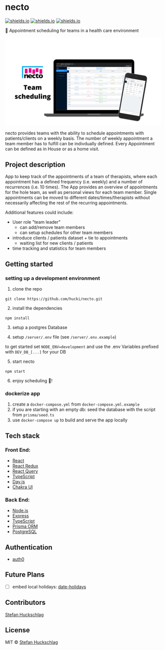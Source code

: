 # necto

[![shields.io](https://img.shields.io/github/last-commit/hucki/necto?style=flat-square)](https://shields.io)
[![shields.io](https://img.shields.io/github/languages/top/hucki/necto?style=flat-square)](https://shields.io)
[![shields.io](https://img.shields.io/badge/made%20with-🍕-green?style=flat-square)](https://shields.io)

📅 Appointment scheduling for teams in a health care environment

![](./public/Necto.png)

necto provides teams with the ability to schedule appointments with patients/clients on a weekly basis. The number of weekly appointment a team member has to fulfill can be indivdually defined. Every Appointment can be defined as in House or as a home visit.

## Project description

App to keep track of the appointments of a team of therapists, where each appointment has a defined frequency (i.e. weekly) and a number of recurrences (i.e. 10 times). The App provides an overview of appointments for the hole team, as well as personal views for each team member. Single appointments can be moved to different dates/times/therapists without necessarily affecting the rest of the recurring appointments.

Additional features could include:

- User role "team leader"
  - can add/remove team members
  - can setup schedules for other team members
- introduce clients / patients dataset + tie to appointments
  - waiting list for new clients / patients
- time tracking and statistics for team members

## Getting started

### setting up a development environment

1. clone the repo

`git clone https://github.com/hucki/necto.git`

2. install the dependencies

`npm install`

3. setup a postgres Database

4. setup `/server/.env` file (see `/server/.env.example`)

to get started set `NODE_ENV=development` and use the .env Variables prefixed with `DEV_DB_[...]` for your DB

5. start necto

`npm start`

6. enjoy scheduling 📅!

### dockerize app

1. create a `docker-compose.yml` from `docker-compose.yml.example`
2. if you are starting with an empty db: seed the database with the script from `prisma/seed.ts`
3. use `docker-compose up` to build and serve the app locally

## Tech stack

### Front End:

- [React](https://reactjs.org)
- [React Redux](https://react-redux.js.org/)
- [React Query](https://github.com/tannerlinsley/react-query)
- [TypeScript](https://www.typescriptlang.org)
- [Day.js](https://day.js.org)
- [Chakra UI](https://chakra-ui.com/)

### Back End:

- [Node.js](https://nodejs.org/)
- [Express](https://expressjs.com)
- [TypeScript](https://www.typescriptlang.org)
- [Prisma ORM](https://www.prisma.io/)
- [PostgreSQL](https://www.postgresql.org)

## Authentication

- [auth0](https://auth0.com/)

## Future Plans

- [ ] embed local holidays: [date-holidays](https://www.npmjs.com/package/date-holidays)

## Contributors

[Stefan Huckschlag](https://github.com/hucki)

## License

MIT © [Stefan Huckschlag](https://github.com/hucki)
